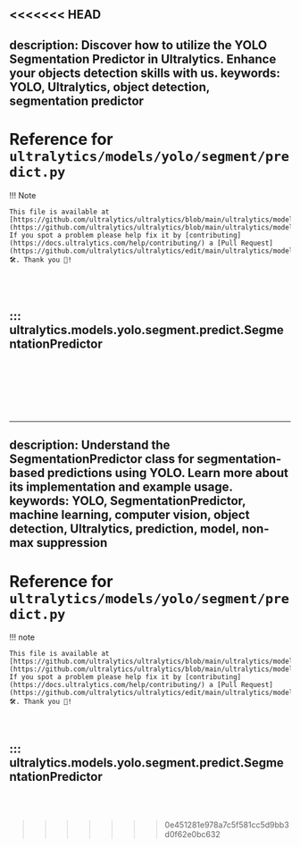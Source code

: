 <<<<<<< HEAD
---
description: Discover how to utilize the YOLO Segmentation Predictor in Ultralytics. Enhance your objects detection skills with us.
keywords: YOLO, Ultralytics, object detection, segmentation predictor
---

# Reference for `ultralytics/models/yolo/segment/predict.py`

!!! Note

    This file is available at [https://github.com/ultralytics/ultralytics/blob/main/ultralytics/models/yolo/segment/predict.py](https://github.com/ultralytics/ultralytics/blob/main/ultralytics/models/yolo/segment/predict.py). If you spot a problem please help fix it by [contributing](https://docs.ultralytics.com/help/contributing/) a [Pull Request](https://github.com/ultralytics/ultralytics/edit/main/ultralytics/models/yolo/segment/predict.py) 🛠️. Thank you 🙏!

<br><br>

## ::: ultralytics.models.yolo.segment.predict.SegmentationPredictor

<br><br>
=======
---
description: Understand the SegmentationPredictor class for segmentation-based predictions using YOLO. Learn more about its implementation and example usage.
keywords: YOLO, SegmentationPredictor, machine learning, computer vision, object detection, Ultralytics, prediction, model, non-max suppression
---

# Reference for `ultralytics/models/yolo/segment/predict.py`

!!! note

    This file is available at [https://github.com/ultralytics/ultralytics/blob/main/ultralytics/models/yolo/segment/predict.py](https://github.com/ultralytics/ultralytics/blob/main/ultralytics/models/yolo/segment/predict.py). If you spot a problem please help fix it by [contributing](https://docs.ultralytics.com/help/contributing/) a [Pull Request](https://github.com/ultralytics/ultralytics/edit/main/ultralytics/models/yolo/segment/predict.py) 🛠️. Thank you 🙏!

<br>

## ::: ultralytics.models.yolo.segment.predict.SegmentationPredictor

<br><br>
>>>>>>> 0e451281e978a7c5f581cc5d9bb3d0f62e0bc632
